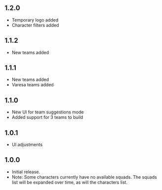 ## 1.2.0
- Temporary logo added
- Character filters added

## 1.1.2
- New teams added

## 1.1.1
- New teams added
- Varesa teams added

## 1.1.0
- New UI for team suggestions mode
- Added support for 3 teams to build

## 1.0.1
- UI adjustments

## 1.0.0
- Initial release.
- Note: Some characters currently have no available squads. The squads list will be expanded over time, as will the characters list.
